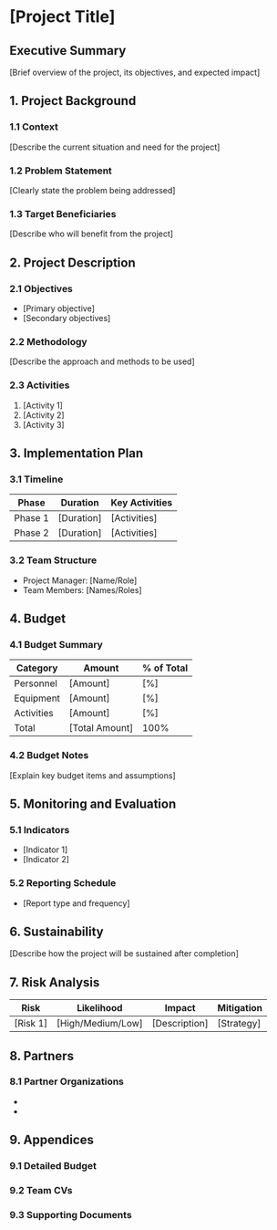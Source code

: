 # [Project Title]

## Executive Summary
[Brief overview of the project, its objectives, and expected impact]

## 1. Project Background
### 1.1 Context
[Describe the current situation and need for the project]

### 1.2 Problem Statement
[Clearly state the problem being addressed]

### 1.3 Target Beneficiaries
[Describe who will benefit from the project]

## 2. Project Description
### 2.1 Objectives
- [Primary objective]
- [Secondary objectives]

### 2.2 Methodology
[Describe the approach and methods to be used]

### 2.3 Activities
1. [Activity 1]
2. [Activity 2]
3. [Activity 3]

## 3. Implementation Plan
### 3.1 Timeline
| Phase | Duration | Key Activities |
|-------|----------|---------------|
| Phase 1 | [Duration] | [Activities] |
| Phase 2 | [Duration] | [Activities] |

### 3.2 Team Structure
- Project Manager: [Name/Role]
- Team Members: [Names/Roles]

## 4. Budget
### 4.1 Budget Summary
| Category | Amount | % of Total |
|----------|---------|------------|
| Personnel | [Amount] | [%] |
| Equipment | [Amount] | [%] |
| Activities | [Amount] | [%] |
| Total | [Total Amount] | 100% |

### 4.2 Budget Notes
[Explain key budget items and assumptions]

## 5. Monitoring and Evaluation
### 5.1 Indicators
- [Indicator 1]
- [Indicator 2]

### 5.2 Reporting Schedule
- [Report type and frequency]

## 6. Sustainability
[Describe how the project will be sustained after completion]

## 7. Risk Analysis
| Risk | Likelihood | Impact | Mitigation |
|------|------------|--------|------------|
| [Risk 1] | [High/Medium/Low] | [Description] | [Strategy] |

## 8. Partners
### 8.1 Partner Organizations
- [Partner 1]: [Role/Contribution]
- [Partner 2]: [Role/Contribution]

## 9. Appendices
### 9.1 Detailed Budget
### 9.2 Team CVs
### 9.3 Supporting Documents 